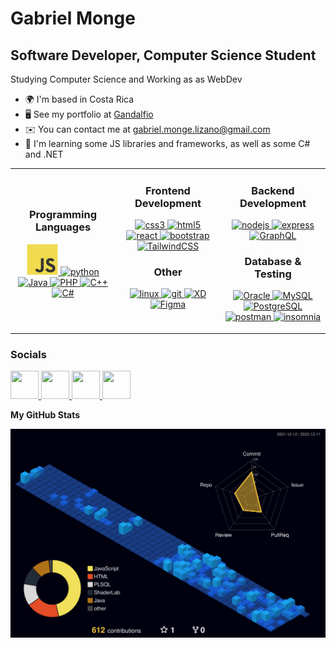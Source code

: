 # Gabriel Monge

## Software Developer, Computer Science Student

Studying Computer Science and Working as as WebDev

- 🌍 I'm based in Costa Rica
- 🖥️ See my portfolio at [Gandalfio](http://gabrielmong.github.io/gandalfio/)
- ✉️ You can contact me at [gabriel.monge.lizano@gmail.com](mailto:gabriel.monge.lizano@gmail.com)
- 🧠 I'm learning some JS libraries and frameworks, as well as some C# and .NET

<p align="left">
    <table>
        <tr>
            <td valign="middle" width="33%">
                <h3 align="center">Programming Languages</h3>
                <p align="center">
                    <a href="https://developer.mozilla.org/en-US/docs/Web/JavaScript" > 
                        <img src="https://raw.githubusercontent.com/devicons/devicon/master/icons/javascript/javascript-original.svg" alt="javascript" width="50" height="50"/> 
                    </a> 
                    <a href="https://www.python.org" > 
                        <img src="https://www.vectorlogo.zone/logos/python/python-icon.svg" alt="python" width="50" height="50"/> 
                    </a> 
                    <a href="https://www.oracle.com/java/" target="_blank" rel="noreferrer">
                        <img src="https://www.vectorlogo.zone/logos/java/java-icon.svg" width="50" height="50" alt="Java" />
                    </a>
                    <a href="https://www.php.net/" target="_blank" rel="noreferrer">
                        <img src="https://www.vectorlogo.zone/logos/php/php-icon.svg" width="50" height="50" alt="PHP" />
                    </a>
                    <a href="https://docs.microsoft.com/en-us/cpp/?view=msvc-170" target="_blank" rel="noreferrer">
                        <img src="https://github.com/abrahamcalf/programming-languages-logos/blob/master/src/cpp/cpp.svg" width="50" height="50" alt="C++" />
                    </a>
                    <a href="https://docs.microsoft.com/en-us/cpp/?view=msvc-170" target="_blank" rel="noreferrer">
                        <img src="https://github.com/abrahamcalf/programming-languages-logos/blob/master/src/csharp/csharp.svg" width="50" height="50" alt="C#" />
                    </a>
                </p>
            </td>
            <td valign="top" width="33%">
                <h3 align="center">Frontend Development</h3>
                <p align="center"> 
                    <a href="https://www.w3schools.com/css/" > 
                        <img src="https://www.vectorlogo.zone/logos/w3_css/w3_css-icon.svg" alt="css3" width="40" height="40"/> 
                    </a> 
                    <a href="https://www.w3.org/html/" > 
                        <img src="https://www.vectorlogo.zone/logos/w3_html5/w3_html5-icon.svg" alt="html5" width="40" height="40"/>
                    </a> 
                    <a href="https://reactjs.org/" > 
                        <img src="https://www.vectorlogo.zone/logos/reactjs/reactjs-icon.svg" alt="react" width="40" height="40"/> 
                    <a href="https://getbootstrap.com" > 
                        <img src="https://www.vectorlogo.zone/logos/getbootstrap/getbootstrap-icon.svg" alt="bootstrap" width="40" height="40"/> 
                    </a> 
                    <a href="https://tailwindcss.com/" target="_blank" rel="noreferrer">
                        <img src="https://www.vectorlogo.zone/logos/tailwindcss/tailwindcss-icon.svg" width="40" height="40" alt="TailwindCSS" />
                    </a>
                </p>
                <h3 align="center">Other</h3>
                <p align="center">
                    <a href="https://www.linux.org/" target="_blank"> 
                        <img src="https://www.vectorlogo.zone/logos/linux/linux-icon.svg" alt="linux" width="40" height="40"/>
                    </a> 
                    <a href="https://git-scm.com/" >
                        <img src="https://www.vectorlogo.zone/logos/git-scm/git-scm-icon.svg" alt="git" width="40" height="40"/> 
                    </a>
                    <a href="https://www.adobe.com/uk/products/xd.html" target="_blank" rel="noreferrer">
                        <img src="https://github.com/detain/svg-logos/blob/master/svg/adobe-xd-2.svg" width="40" height="40" alt="XD" />
                    </a>
                    <a href="https://www.figma.com/" target="_blank" rel="noreferrer">
                        <img src="https://www.vectorlogo.zone/logos/figma/figma-icon.svg" width="40" height="40" alt="Figma" />
                    </a>
                </p>
            </td>
            <td valign="top" width="33%">
                <h3 align="center">Backend Development</h3>
                <p align="center">
                    <a href="https://nodejs.org" >
                        <img src="https://www.vectorlogo.zone/logos/nodejs/nodejs-icon.svg" alt="nodejs" width="40" height="40"/>
                    </a> 
                    <a href="https://expressjs.com" > 
                        <img src="https://avatars.githubusercontent.com/u/5658226?s=200&v=4" alt="express" width="40" height="40"/>
                    </a>
                    <a href="https://graphql.org/" target="_blank" rel="noreferrer">
                        <img src="https://www.vectorlogo.zone/logos/graphql/graphql-icon.svg" width="40" height="40" alt="GraphQL" />
                    </a>
                </p>
                <h3 align="center">Database & Testing</h3>
                <p align="center"> 
                    <a href="https://www.oracle.com/uk/index.html" target="_blank" rel="noreferrer">
                        <img src="https://www.vectorlogo.zone/logos/oracle/oracle-icon.svg" width="40" height="40" alt="Oracle" />
                    </a>
                    <a href="https://www.mysql.com/" target="_blank" rel="noreferrer">
                        <img src="https://www.vectorlogo.zone/logos/mysql/mysql-icon.svg" width="40" height="40" alt="MySQL" />
                    </a>
                    <a href="https://www.postgresql.org/" target="_blank" rel="noreferrer">
                        <img src="https://www.vectorlogo.zone/logos/postgresql/postgresql-icon.svg" width="36" height="36" alt="PostgreSQL" />
                    </a>
                    <a href="https://postman.com" >
                        <img src="https://www.vectorlogo.zone/logos/getpostman/getpostman-icon.svg" alt="postman" width="40" height="40"/>
                    </a> 
                    <a href="https://insomnia.rest/" >
                        <img src="https://github.com/get-icon/geticon/blob/master/icons/insomnia.svg" alt="insomnia" width="40" height="40"/>
                    </a> 
                </p>
            </td>
        </tr>
    </table>
</p>

### Socials

<p align="left"> 
    <a href="https://discord.com/users/386301669111103488" target="_blank" rel="noreferrer">
        <img src="https://raw.githubusercontent.com/danielcranney/readme-generator/main/public/icons/socials/discord.svg" width="45" height="45" />
    </a> 
    <a href="https://www.github.com/Gabrielmong" target="_blank" rel="noreferrer">
        <img src="https://raw.githubusercontent.com/danielcranney/readme-generator/main/public/icons/socials/github-dark.svg" width="45" height="45" />
    </a> 
    <a href="http://www.instagram.com/gabriel_mong" target="_blank" rel="noreferrer">
        <img src="https://raw.githubusercontent.com/danielcranney/readme-generator/main/public/icons/socials/instagram.svg" width="45" height="45" />
    </a> 
    <a href="https://www.linkedin.com/in/gabrielmonge/" target="_blank" rel="noreferrer">
        <img src="https://raw.githubusercontent.com/danielcranney/readme-generator/main/public/icons/socials/linkedin.svg" width="45" height="45" />
    </a>
</p>

<b>My GitHub Stats</b>

![](./profile-3d-contrib/profile-night-view.svg)
